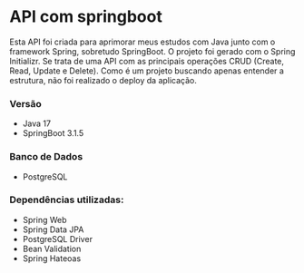 # API com springboot

Esta API foi criada para aprimorar meus estudos com Java junto com o framework Spring, sobretudo SpringBoot. O projeto foi gerado com o Spring Initializr.
Se trata de uma API com as principais operações CRUD (Create, Read, Update e Delete). Como é um projeto buscando apenas entender a estrutura, não foi realizado o deploy da aplicação.

### Versão
- Java 17
- SpringBoot 3.1.5

### Banco de Dados
- PostgreSQL

### Dependências utilizadas: 

- Spring Web
- Spring Data JPA
- PostgreSQL Driver
- Bean Validation
- Spring Hateoas



